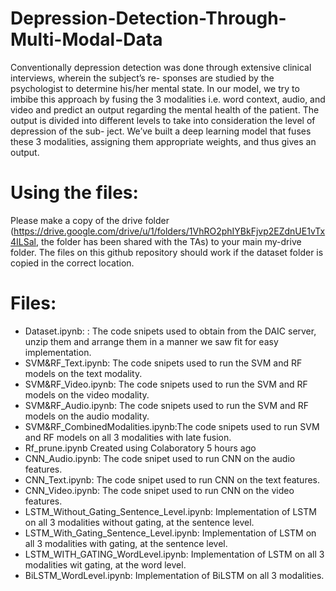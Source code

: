 # Depression-Detection-Through-Multi-Modal-Data

Conventionally depression detection was done through extensive clinical interviews, wherein the subject’s re-
sponses are studied by the psychologist to determine his/her mental state. In our model, we try to imbibe this approach
by fusing the 3 modalities i.e. word context, audio, and video and predict an output regarding the mental health of
the patient. The output is divided into different levels to take into consideration the level of depression of the sub-
ject. We’ve built a deep learning model that fuses these 3 modalities, assigning them appropriate weights, and thus
gives an output.

# Using the files:
Please make a copy of the drive folder (https://drive.google.com/drive/u/1/folders/1VhRO2phIYBkFjvp2EZdnUE1vTx4ILSal, the folder has been shared with the TAs) to your main my-drive folder. The files on this github repository should work if the dataset folder is copied in the correct location. 

# Files:
* Dataset.ipynb: : The code snipets used to obtain from the DAIC server, unzip them and arrange them in a manner we saw fit for easy implementation.
* SVM&RF_Text.ipynb: The code snipets used to run the SVM and RF models on the text modality.
* SVM&RF_Video.ipynb: The code snipets used to run the SVM and RF models on the video modality.
* SVM&RF_Audio.ipynb: The code snipets used to run the SVM and RF models on the audio modality.
* SVM&RF_CombinedModalities.ipynb:The code snipets used to run SVM and RF models on all 3 modalities with late fusion.
* Rf_prune.ipynb	Created using Colaboratory	5 hours ago
* CNN_Audio.ipynb: The code snipet used to run CNN on the audio features. 
* CNN_Text.ipynb: The code snipet used to run CNN on the text features. 
* CNN_Video.ipynb: The code snipet used to run CNN on the video features. 
* LSTM_Without_Gating_Sentence_Level.ipynb: Implementation of LSTM on all 3 modalities without gating, at the sentence level. 
* LSTM_With_Gating_Sentence_Level.ipynb: Implementation of LSTM on all 3 modalities with gating, at the sentence level. 
* LSTM_WITH_GATING_WordLevel.ipynb: Implementation of LSTM on all 3 modalities wit gating, at the word level. 
* BiLSTM_WordLevel.ipynb: Implementation of BiLSTM on all 3 modalities. 
